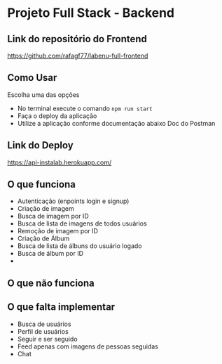 # Projeto Full Stack - Backend

## Link do repositório do Frontend
https://github.com/rafagf77/labenu-full-frontend

## Como Usar
Escolha uma das opções
- No terminal execute o comando `npm run start`
- Faça o deploy da aplicação
- Utilize a aplicação conforme documentação abaixo
Doc do Postman

## Link do Deploy
https://api-instalab.herokuapp.com/

## O que funciona
- Autenticação (enpoints login e signup)
- Criação de imagem
- Busca de imagem por ID
- Busca de lista de imagens de todos usuários
- Remoção de imagem por ID
- Criação de Álbum
- Busca de lista de álbuns do usuário logado
- Busca de álbum por ID
- 

## O que não funciona

## O que falta implementar
- Busca de usuários
- Perfil de usuários
- Seguir e ser seguido
- Feed apenas com imagens de pessoas seguidas
- Chat
